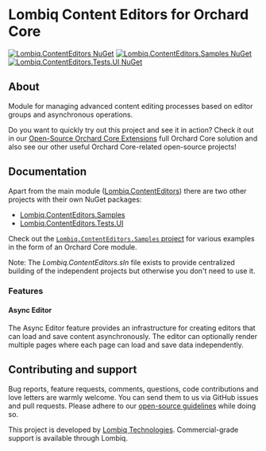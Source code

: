 # Lombiq Content Editors for Orchard Core

[![Lombiq.ContentEditors NuGet](https://img.shields.io/nuget/v/Lombiq.ContentEditors?label=Lombiq.ContentEditors)](https://www.nuget.org/packages/Lombiq.ContentEditors/) [![Lombiq.ContentEditors.Samples NuGet](https://img.shields.io/nuget/v/Lombiq.ContentEditors.Samples?label=Lombiq.ContentEditors.Samples)](https://www.nuget.org/packages/Lombiq.ContentEditors.Samples/) [![Lombiq.ContentEditors.Tests.UI NuGet](https://img.shields.io/nuget/v/Lombiq.ContentEditors.Tests.UI?label=Lombiq.ContentEditors.Tests.UI)](https://www.nuget.org/packages/Lombiq.ContentEditors.Tests.UI/)

## About

Module for managing advanced content editing processes based on editor groups and asynchronous operations.

Do you want to quickly try out this project and see it in action? Check it out in our [Open-Source Orchard Core Extensions](https://github.com/Lombiq/Open-Source-Orchard-Core-Extensions) full Orchard Core solution and also see our other useful Orchard Core-related open-source projects!

## Documentation

Apart from the main module ([Lombiq.ContentEditors](Lombiq.ContentEditors)) there are two other projects with their own NuGet packages:

- [Lombiq.ContentEditors.Samples](Lombiq.ContentEditors.Samples)
- [Lombiq.ContentEditors.Tests.UI](Lombiq.ContentEditors.Tests.UI)

Check out the [`Lombiq.ContentEditors.Samples` project](Lombiq.ContentEditors.Samples) for various examples in the form of an Orchard Core module.

Note: The _Lombiq.ContentEditors.sln_ file exists to provide centralized building of the independent projects but otherwise you don't need to use it.

### Features

#### Async Editor

The Async Editor feature provides an infrastructure for creating editors that can load and save content asynchronously. The editor can optionally render multiple pages where each page can load and save data independently.

## Contributing and support

Bug reports, feature requests, comments, questions, code contributions and love letters are warmly welcome. You can send them to us via GitHub issues and pull requests. Please adhere to our [open-source guidelines](https://lombiq.com/open-source-guidelines) while doing so.

This project is developed by [Lombiq Technologies](https://lombiq.com/). Commercial-grade support is available through Lombiq.
